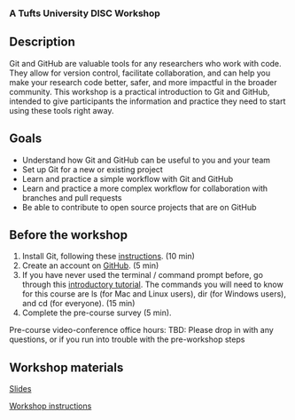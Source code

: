 ### A Tufts University DISC Workshop

## Description

Git and GitHub are valuable tools for any researchers who work with code.  They allow for version control, facilitate collaboration, and can help you make your research code better, safer, and more impactful in the broader community. This workshop is a practical introduction to Git and GitHub, intended to give participants the information and practice they need to start using these tools right away.

## Goals

<ul>
  <li> Understand how Git and GitHub can be useful to you and your team </li>
  <li> Set up Git for a new or existing project </li>
  <li> Learn and practice a simple workflow with Git and GitHub </li>
  <li> Learn and practice a more complex workflow for collaboration with branches and pull requests</li>
  <li> Be able to contribute to open source projects that are on GitHub</li>
</ul>

## Before the workshop

1. Install Git, following these [instructions](install_git.md). (10 min)
2. Create an account on [GitHub](https://github.com). (5 min)
3. If you have never used the terminal / command prompt before, go through this [introductory tutorial](https://tutorial.djangogirls.org/en/intro_to_command_line/). The commands you will need to know for this course are ls (for Mac and Linux users), dir (for Windows users), and cd (for everyone). (15 min)
4. Complete the pre-course survey (5 min).

Pre-course video-conference office hours:
TBD: Please drop in with any questions, or if you run into trouble with the pre-workshop steps

## Workshop materials
[Slides](git_workshop_slides.pdf)

[Workshop instructions](git_workshop.md)

